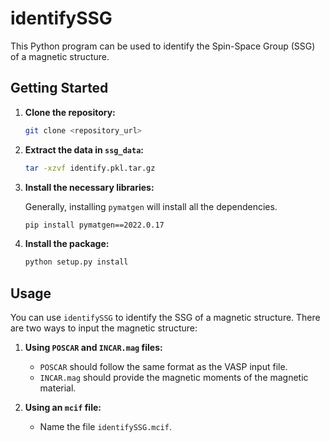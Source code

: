 # identifySSG

This Python program can be used to identify the Spin-Space Group (SSG) of a magnetic structure.

## Getting Started

1. **Clone the repository:**

    ```bash
    git clone <repository_url>
    ```

2. **Extract the data in `ssg_data`:**

    ```bash
    tar -xzvf identify.pkl.tar.gz
    ```

3. **Install the necessary libraries:**

    Generally, installing `pymatgen` will install all the dependencies.

    ```bash
    pip install pymatgen==2022.0.17
    ```

4. **Install the package:**

    ```bash
    python setup.py install
    ```

## Usage

You can use `identifySSG` to identify the SSG of a magnetic structure. There are two ways to input the magnetic structure:

1. **Using `POSCAR` and `INCAR.mag` files:**

    - `POSCAR` should follow the same format as the VASP input file.
    - `INCAR.mag` should provide the magnetic moments of the magnetic material.

2. **Using an `mcif` file:**

    - Name the file `identifySSG.mcif`.
